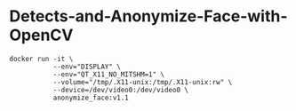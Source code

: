 # Detects-and-Anonymize-Face-with-OpenCV
```
docker run -it \
           --env="DISPLAY" \
           --env="QT_X11_NO_MITSHM=1" \
           --volume="/tmp/.X11-unix:/tmp/.X11-unix:rw" \
           --device=/dev/video0:/dev/video0 \ 
           anonymize_face:v1.1
```